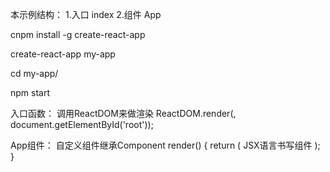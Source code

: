 本示例结构：
1.入口 index
2.组件 App

cnpm install -g create-react-app

create-react-app my-app

cd my-app/

npm start


入口函数：
调用ReactDOM来做渲染
ReactDOM.render(<App />, document.getElementById('root'));

App组件：
自定义组件继承Component
render() {
    return (
        JSX语言书写组件
    );
}